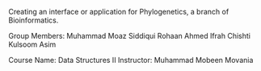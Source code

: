 Creating an interface or application for Phylogenetics, a branch of Bioinformatics. 

Group Members: Muhammad Moaz Siddiqui
               Rohaan Ahmed
               Ifrah Chishti
               Kulsoom Asim

Course Name: Data Structures II
Instructor: Muhammad Mobeen Movania
